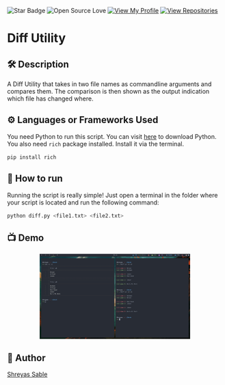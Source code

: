![Star Badge](https://img.shields.io/static/v1?label=%F0%9F%8C%9F&message=If%20Useful&style=style=flat&color=BC4E99)
![Open Source Love](https://badges.frapsoft.com/os/v1/open-source.svg?v=103)
[![View My Profile](https://img.shields.io/badge/View-My_Profile-green?logo=GitHub)](https://github.com/KILLinefficiency)
[![View Repositories](https://img.shields.io/badge/View-My_Repositories-blue?logo=GitHub)](https://github.com/KILLinefficiency?tab=repositories)

# Diff Utility
<p align="center">

## 🛠️ Description

A Diff Utility that takes in two file names as commandline arguments and compares them. The comparison is then shown as the output indication which file has changed where.

## ⚙️ Languages or Frameworks Used
You need Python to run this script. You can visit [here](https://www.python.org/downloads/) to download Python.
You also need ``rich`` package installed. Install it via the terminal.
```sh
pip install rich
```

## 🌟 How to run

Running the script is really simple! Just open a terminal in the folder where your script is located and run the following command:

```sh
python diff.py <file1.txt> <file2.txt>
```

## 📺 Demo
<p align="center">
<img src="py_diff.jpg" width=70% height=70%>

## 🤖 Author
[Shreyas Sable](https://github.com/KILLinefficiency)

